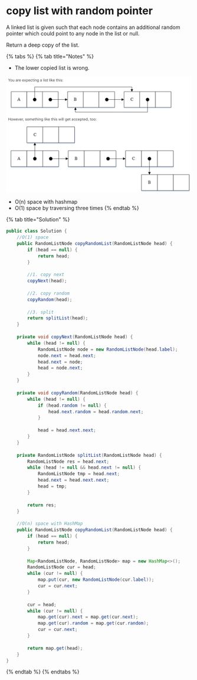 # copy list with random pointer

A linked list is given such that each node contains an additional random pointer which could point to any node in the list or null.

Return a deep copy of the list.

{% tabs %}
{% tab title="Notes" %}
* The lower copied list is wrong.

![](<../../.gitbook/assets/image (2).png>)

* O(n) space with hashmap
* O(1) space by traversing three times
{% endtab %}

{% tab title="Solution" %}
```java
public class Solution {
    //O(1) space
    public RandomListNode copyRandomList(RandomListNode head) {
        if (head == null) {
            return head;
        }
        
        //1. copy next
        copyNext(head);
        
        //2. copy random
        copyRandom(head);
        
        //3. split
        return splitList(head);
    }
    
    private void copyNext(RandomListNode head) {
        while (head != null) {
            RandomListNode node = new RandomListNode(head.label);
            node.next = head.next;
            head.next = node;
            head = node.next;
        }
    }
    
    private void copyRandom(RandomListNode head) {
        while (head != null) {
            if (head.random != null) {
                head.next.random = head.random.next;    
            }
            
            head = head.next.next;
        }
    }
    
    private RandomListNode splitList(RandomListNode head) {
        RandomListNode res = head.next;
        while (head != null && head.next != null) {
            RandomListNode tmp = head.next;
            head.next = head.next.next;
            head = tmp;
        }
        
        return res;
    }
    
    //O(n) space with HashMap
    public RandomListNode copyRandomList(RandomListNode head) {
        if (head == null) {
            return head;
        }
        
        Map<RandomListNode, RandomListNode> map = new HashMap<>();
        RandomListNode cur = head;
        while (cur != null) {
            map.put(cur, new RandomListNode(cur.label));
            cur = cur.next;
        }
        
        cur = head;
        while (cur != null) {
            map.get(cur).next = map.get(cur.next);
            map.get(cur).random = map.get(cur.random);
            cur = cur.next;
        }
        
        return map.get(head);
    }
}
```
{% endtab %}
{% endtabs %}
